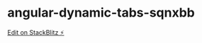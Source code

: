 # angular-dynamic-tabs-sqnxbb

[Edit on StackBlitz ⚡️](https://stackblitz.com/edit/angular-dynamic-tabs-sqnxbb)